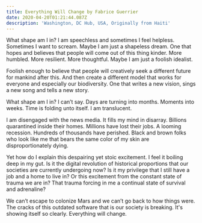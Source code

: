 ```yaml
---
title: Everything Will Change by Fabrice Guerrier
date: 2020-04-20T01:21:44.087Z
description: 'Washington, DC Hub, USA, Originally from Haiti'
---
```

What shape am I in? I am speechless and sometimes I feel helpless. Sometimes I want to scream. Maybe I am just a shapeless dream. One that hopes and believes that people will come out of this thing kinder. More humbled. More resilient. More thoughtful. Maybe I am just a foolish idealist.

Foolish enough to believe that people will creatively seek a different future for mankind after this. And then create a different model that works for everyone and especially our biodiversity. One that writes a new vision, sings a new song and tells a new story.

What shape am I in? I can’t say. Days are turning into months. Moments into weeks. Time is folding unto itself. I am translucent.

I am disengaged with the news media. It fills my mind in disarray. Billions quarantined inside their homes. Millions have lost their jobs. A looming recession. Hundreds of thousands have perished. Black and brown folks who look like me that bears the same color of my skin are disproportionately dying.

Yet how do I explain this despairing yet stoic excitement. I feel it boiling deep in my gut. Is it the digital revolution of historical proportions that our societies are currently undergoing now? Is it my privilege that I still have a job and a home to live in? Or this excitement from the constant state of trauma we are in? That trauma forcing in me a continual state of survival and adrenaline?

We can’t escape to colonize Mars and we can’t go back to how things were. The cracks of this outdated software that is our society is breaking. It's showing itself so clearly. Everything will change.